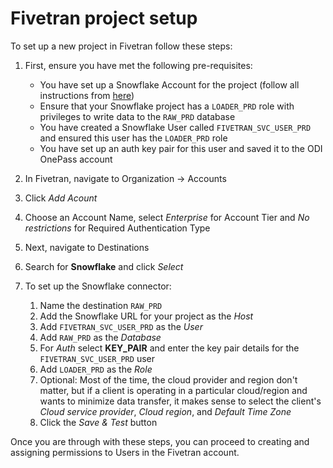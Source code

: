 # Fivetran project setup

To set up a new project in Fivetran follow these steps:

1. First, ensure you have met the following pre-requisites:
    - You have set up a Snowflake Account for the project (follow all instructions from [here](./snowflake-setup.md))
    - Ensure that your Snowflake project has a `LOADER_PRD` role with privileges to write data to the `RAW_PRD` database
    - You have created a Snowflake User called `FIVETRAN_SVC_USER_PRD` and ensured this user has the `LOADER_PRD` role
    - You have set up an auth key pair for this user and saved it to the ODI OnePass account

2. In Fivetran, navigate to Organization -> Accounts
3. Click _Add Acount_
4. Choose an Account Name, select _Enterprise_ for Account Tier and _No restrictions_ for Required Authentication Type
5. Next, navigate to Destinations
6. Search for **Snowflake** and click _Select_
7. To set up the Snowflake connector:
    1. Name the destination `RAW_PRD`
    2. Add the Snowflake URL for your project as the _Host_
    3. Add `FIVETRAN_SVC_USER_PRD` as the _User_
    4. Add `RAW_PRD` as the _Database_
    5. For _Auth_ select **KEY_PAIR** and enter the key pair details for the `FIVETRAN_SVC_USER_PRD` user
    6. Add `LOADER_PRD` as the _Role_
    7. Optional: Most of the time, the cloud provider and region don't matter, but if a client is operating in a particular cloud/region and wants to minimize data transfer, it makes sense to select the client's _Cloud service provider_, _Cloud region_, and _Default Time Zone_
    8. Click the _Save & Test_ button

Once you are through with these steps, you can proceed to creating and assigning permissions to Users in the Fivetran account.
